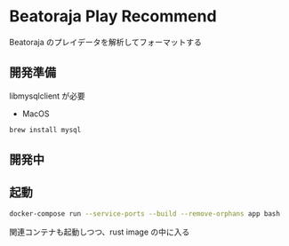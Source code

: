 # Beatoraja Play Recommend

Beatoraja のプレイデータを解析してフォーマットする

## 開発準備

libmysqlclient が必要

- MacOS

```sh
brew install mysql
```

## 開発中

## 起動

```sh
docker-compose run --service-ports --build --remove-orphans app bash
```

関連コンテナも起動しつつ、rust image の中に入る
